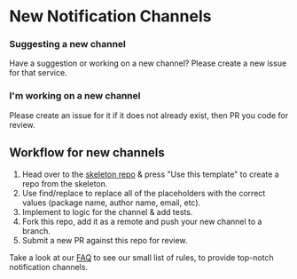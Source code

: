 # New Notification Channels

### Suggesting a new channel
Have a suggestion or working on a new channel? Please create a new issue for that service.

### I'm working on a new channel
Please create an issue for it if it does not already exist, then PR you code for review.

## Workflow for new channels

1) Head over to the [skeleton repo](https://github.com/laravel-notification-channels/skeleton) & press "Use this template" to create a repo from the skeleton.
2) Use find/replace to replace all of the placeholders with the correct values (package name, author name, email, etc).
3) Implement to logic for the channel & add tests.
4) Fork this repo, add it as a remote and push your new channel to a branch.
5) Submit a new PR against this repo for review.

Take a look at our [FAQ](http://laravel-notification-channels.com/) to see our small list of rules, to provide top-notch notification channels.
